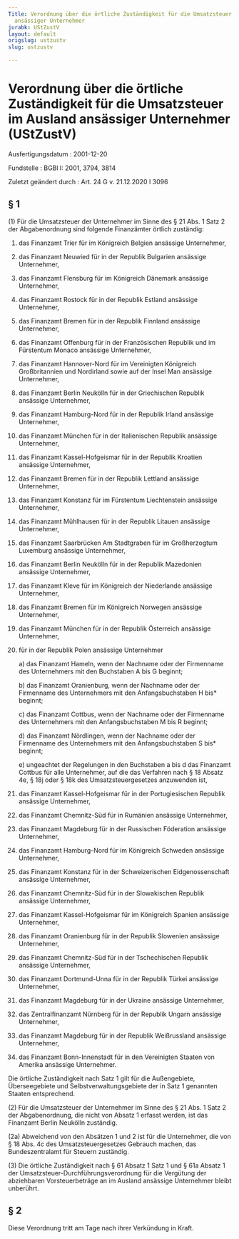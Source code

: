 ```yaml
---
Title: Verordnung über die örtliche Zuständigkeit für die Umsatzsteuer im Ausland
  ansässiger Unternehmer
jurabk: UStZustV
layout: default
origslug: ustzustv
slug: ustzustv

---
```


# Verordnung über die örtliche Zuständigkeit für die Umsatzsteuer im Ausland ansässiger Unternehmer (UStZustV)

Ausfertigungsdatum
:   2001-12-20

Fundstelle
:   BGBl I: 2001, 3794, 3814

Zuletzt geändert durch
:   Art. 24 G v. 21.12.2020 I 3096


## § 1

(1) Für die Umsatzsteuer der Unternehmer im Sinne des § 21 Abs. 1 Satz
2 der Abgabenordnung sind folgende Finanzämter örtlich zuständig:

1.  das Finanzamt Trier für im Königreich Belgien ansässige Unternehmer,


2.  das Finanzamt Neuwied für in der Republik Bulgarien ansässige
    Unternehmer,


3.  das Finanzamt Flensburg für im Königreich Dänemark ansässige
    Unternehmer,


4.  das Finanzamt Rostock für in der Republik Estland ansässige
    Unternehmer,


5.  das Finanzamt Bremen für in der Republik Finnland ansässige
    Unternehmer,


6.  das Finanzamt Offenburg für in der Französischen Republik und im
    Fürstentum Monaco ansässige Unternehmer,


7.  das Finanzamt Hannover-Nord für im Vereinigten Königreich
    Großbritannien und Nordirland sowie auf der Insel Man ansässige
    Unternehmer,


8.  das Finanzamt Berlin Neukölln für in der Griechischen Republik
    ansässige Unternehmer,


9.  das Finanzamt Hamburg-Nord für in der Republik Irland ansässige
    Unternehmer,


10. das Finanzamt München für in der Italienischen Republik ansässige
    Unternehmer,


11. das Finanzamt Kassel-Hofgeismar für in der Republik Kroatien ansässige
    Unternehmer,


12. das Finanzamt Bremen für in der Republik Lettland ansässige
    Unternehmer,


13. das Finanzamt Konstanz für im Fürstentum Liechtenstein ansässige
    Unternehmer,


14. das Finanzamt Mühlhausen für in der Republik Litauen ansässige
    Unternehmer,


15. das Finanzamt Saarbrücken Am Stadtgraben für im Großherzogtum
    Luxemburg ansässige Unternehmer,


16. das Finanzamt Berlin Neukölln für in der Republik Mazedonien ansässige
    Unternehmer,


17. das Finanzamt Kleve für im Königreich der Niederlande ansässige
    Unternehmer,


18. das Finanzamt Bremen für im Königreich Norwegen ansässige Unternehmer,


19. das Finanzamt München für in der Republik Österreich ansässige
    Unternehmer,


20. für in der Republik Polen ansässige Unternehmer

    a)  das Finanzamt Hameln, wenn der Nachname oder der Firmenname des
        Unternehmers mit den Buchstaben A bis G beginnt;


    b)  das Finanzamt Oranienburg, wenn der Nachname oder der Firmenname des
        Unternehmers mit den Anfangsbuchstaben H bis*
        beginnt;


    c)  das Finanzamt Cottbus, wenn der Nachname oder der Firmenname des
        Unternehmers mit den Anfangsbuchstaben M bis R beginnt;


    d)  das Finanzamt Nördlingen, wenn der Nachname oder der Firmenname des
        Unternehmers mit den Anfangsbuchstaben S bis*
        beginnt;


    e)  ungeachtet der Regelungen in den Buchstaben a bis d das Finanzamt
        Cottbus für alle Unternehmer, auf die das Verfahren nach § 18 Absatz
        4e, § 18j oder § 18k des Umsatzsteuergesetzes anzuwenden ist,





21. das Finanzamt Kassel-Hofgeismar für in der Portugiesischen Republik
    ansässige Unternehmer,


22. das Finanzamt Chemnitz-Süd für in Rumänien ansässige Unternehmer,


23. das Finanzamt Magdeburg für in der Russischen Föderation ansässige
    Unternehmer,


24. das Finanzamt Hamburg-Nord für im Königreich Schweden ansässige
    Unternehmer,


25. das Finanzamt Konstanz für in der Schweizerischen Eidgenossenschaft
    ansässige Unternehmer,


26. das Finanzamt Chemnitz-Süd für in der Slowakischen Republik ansässige
    Unternehmer,


27. das Finanzamt Kassel-Hofgeismar für im Königreich Spanien ansässige
    Unternehmer,


28. das Finanzamt Oranienburg für in der Republik Slowenien ansässige
    Unternehmer,


29. das Finanzamt Chemnitz-Süd für in der Tschechischen Republik ansässige
    Unternehmer,


30. das Finanzamt Dortmund-Unna für in der Republik Türkei ansässige
    Unternehmer,


31. das Finanzamt Magdeburg für in der Ukraine ansässige Unternehmer,


32. das Zentralfinanzamt Nürnberg für in der Republik Ungarn ansässige
    Unternehmer,


33. das Finanzamt Magdeburg für in der Republik Weißrussland ansässige
    Unternehmer,


34. das Finanzamt Bonn-Innenstadt für in den Vereinigten Staaten von
    Amerika ansässige Unternehmer.



Die örtliche Zuständigkeit nach Satz 1 gilt für die Außengebiete,
Überseegebiete und Selbstverwaltungsgebiete der in Satz 1 genannten
Staaten entsprechend.

(2) Für die Umsatzsteuer der Unternehmer im Sinne des § 21 Abs. 1 Satz
2 der Abgabenordnung, die nicht von Absatz 1 erfasst werden, ist das
Finanzamt Berlin Neukölln zuständig.

(2a) Abweichend von den Absätzen 1 und 2 ist für die Unternehmer, die
von § 18 Abs. 4c des Umsatzsteuergesetzes Gebrauch machen, das
Bundeszentralamt für Steuern zuständig.

(3) Die örtliche Zuständigkeit nach § 61 Absatz 1 Satz 1 und § 61a
Absatz 1 der Umsatzsteuer-Durchführungsverordnung für die Vergütung
der abziehbaren Vorsteuerbeträge an im Ausland ansässige Unternehmer
bleibt unberührt.


## § 2

Diese Verordnung tritt am Tage nach ihrer Verkündung in Kraft.

